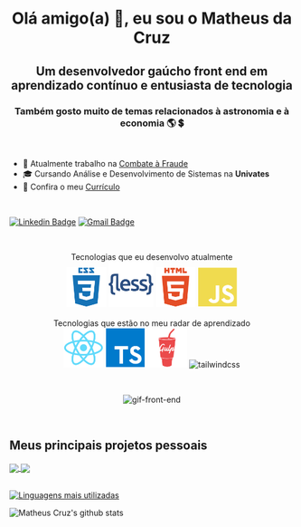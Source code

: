 <h1 align="center">Olá amigo(a) 👋, eu sou o Matheus da Cruz</h1>
<h2 align="center">Um desenvolvedor gaúcho front end em aprendizado contínuo e entusiasta de tecnologia</h2>
<h3 align="center">Também gosto muito de temas relacionados à astronomia e à economia 🌎 💲</h3>

<br>

- 🔭 Atualmente trabalho na [Combate à Fraude](https://github.com/combateafraude)
- 🎓 Cursando Análise e Desenvolvimento de Sistemas na **Univates**
- 📝 Confira o meu [Currículo](https://drive.google.com/file/d/1Kq898O_gyXZjnaFYpAIze-4RDWZSGNWy/view?usp=sharing)

<br>

[![Linkedin Badge](https://img.shields.io/badge/-Matheus%20da%20Cruz-3000cc?style=flat-square&logo=Linkedin&logoColor=white&link=https://www.linkedin.com/in/matheuscruzsoftwareengineer/)](https://www.linkedin.com/in/matheuscruzsoftwareengineer/) 
[![Gmail Badge](https://img.shields.io/badge/-matheuswachcruz@gmail.com-3000cc?style=flat-square&logo=Gmail&logoColor=white&link=mailto:matheuswachcruz@gmail.com)](mailto:matheuswachcruz@gmail.com)

<br>

<p align="center">
Tecnologias que eu desenvolvo atualmente
  <br>
<img src="https://github.com/devicons/devicon/blob/master/icons/css3/css3-plain-wordmark.svg" alt="css3" width="70" height="70"/>
<img src="https://github.com/devicons/devicon/blob/master/icons/less/less-plain-wordmark.svg" alt="less" width="80" height="80"/>
<img src="https://github.com/devicons/devicon/blob/master/icons/html5/html5-plain-wordmark.svg" alt="html5"  width="70" height="70"/>
<img src="https://github.com/devicons/devicon/blob/master/icons/javascript/javascript-plain.svg" alt="javascript" width="70" height="70"/>
  <br>
  <br>
  Tecnologias que estão no meu radar de aprendizado
  <br>
<img src="https://github.com/devicons/devicon/blob/master/icons/react/react-original.svg" alt="react" width="70" height="70"/>
<img src="https://github.com/devicons/devicon/blob/master/icons/typescript/typescript-original.svg" alt="typescript" width="70" height="70"/>
<img src="https://github.com/devicons/devicon/blob/master/icons/gulp/gulp-plain.svg" alt="typescript" width="70" height="70"/>
<img src="https://www.markusantonwolf.com/media/pages/blog/tailwind-css/265298487-1596675041/tailwind-css-logo.svg" alt="tailwindcss" width="70" height="70"/>
</p>

<br>
<p align="center">
<img src="https://media.giphy.com/media/Y4ak9Ki2GZCbJxAnJD/giphy.gif" width="600" height="350" alt="gif-front-end">
</p>

<br>

**<h2 align="left">Meus principais projetos pessoais</h2>**

<a href="https://github.com/mathwcruz/Adot.ME">
  <img align="center" src="https://github-readme-stats.vercel.app/api/pin/?username=mathwcruz&show_owner=true&repo=Adot.ME" />
</a>
<a href="https://github.com/mathwcruz/LyholeCap">
  <img align="center" src="https://github-readme-stats.vercel.app/api/pin/?username=mathwcruz&show_owner=true&repo=LyholeCap" />
</a>

<br>
<br>

[![Linguagens mais utilizadas](https://github-readme-stats.vercel.app/api/top-langs/?username=mathwcruz&langs_count=5)](https://github.com/anuraghazra/github-readme-stats)

![Matheus Cruz's github stats](https://github-readme-stats.vercel.app/api?username=mathwcruz&show_icons=true&theme=react)
